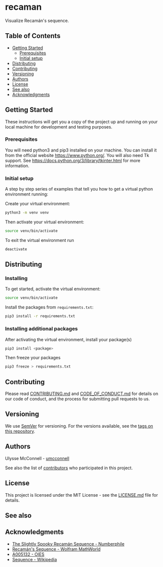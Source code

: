 # recaman

Visualize Recamán's sequence.

## Table of Contents

-   [Getting Started](#getting-started)
    -   [Prerequisites](#prerequisites)
    -   [Initial setup](#initial-setup)
-   [Distributing](#distributing)
-   [Contributing](#contributing)
-   [Versioning](#versioning)
-   [Authors](#authors)
-   [License](#license)
-   [See also](#see-also)
-   [Acknowledgments](#acknowledgments)

## Getting Started

These instructions will get you a copy of the project up and running on your
local machine for development and testing purposes.

### Prerequisites

You will need python3 and pip3 installed on your machine. You can install it
from the official website https://www.python.org/. You will also need Tk
support. See https://docs.python.org/3/library/tkinter.html for more
information.

### Initial setup

A step by step series of examples that tell you how to get a virtual python
environment running:

Create your virtual environment:

```bash
python3 -m venv venv
```

Then activate your virtual environment:

```bash
source venv/bin/activate
```

To exit the virtual environment run

```bash
deactivate
```

## Distributing

### Installing

To get started, activate the virtual environment:

```bash
source venv/bin/activate
```

Install the packages from `requirements.txt`:

```bash
pip3 install -r requirements.txt
```

### Installing additional packages

After activating the virtual environment, install your package(s)

```bash
pip3 install <package>
```

Then freeze your packages

```bash
pip3 freeze > requirements.txt
```

## Contributing

Please read [CONTRIBUTING.md](CONTRIBUTING.md) and
[CODE_OF_CONDUCT.md](CODE_OF_CONDUCT.md) for details on our code of conduct, and
the process for submitting pull requests to us.

## Versioning

We use [SemVer](http://semver.org/) for versioning. For the versions available,
see the [tags on this repository](https://github.com/umcconnell/recaman/tags).

## Authors

Ulysse McConnell - [umcconnell](https://github.com/umcconnell/)

See also the list of
[contributors](https://github.com/umcconnell/recaman/contributors)
who participated in this project.

## License

This project is licensed under the MIT License - see the
[LICENSE.md](LICENSE.md) file for details.

## See also

## Acknowledgments

-   [The Slightly Spooky Recamán Sequence - Numberphile](https://www.youtube.com/watch?v=FGC5TdIiT9U)
-   [Recamán's Sequence - Wolfram MathWorld](http://mathworld.wolfram.com/RecamansSequence.html)
-   [A005132 - OIES](https://oeis.org/A005132)
-   [Sequence - Wikipedia](https://en.wikipedia.org/wiki/Sequence#Defining_a_sequence_by_recursion)
